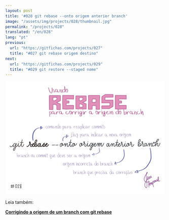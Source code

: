 ```yaml
---
layout: post
title: '#028 git rebase --onto origem anterior branch'
image: "/assets/img/projects/028/thumbnail.jpg"
permalink: "/projects/028"
translated: "/en/028"
lang: "pt"
previous:
  url: "https://gitfichas.com/projects/027"
  title: "#027 git rebase origem destino"
next:
  url: "https://gitfichas.com/projects/029"
  title: "#029 git restore --staged nome"
---
```


<img alt="O comando git rebase --onto origem anterior branch serve tornar o 'origem' como o ramo de origem do 'branch'." src="/assets/img/projects/028/full.jpg">

Leia também:

<a href="https://jtemporal.com/corrigindo-a-origem-de-um-branch-com-git-rebase/">
  <strong>Corrigindo a origem de um branch com git rebase</strong>
</a>